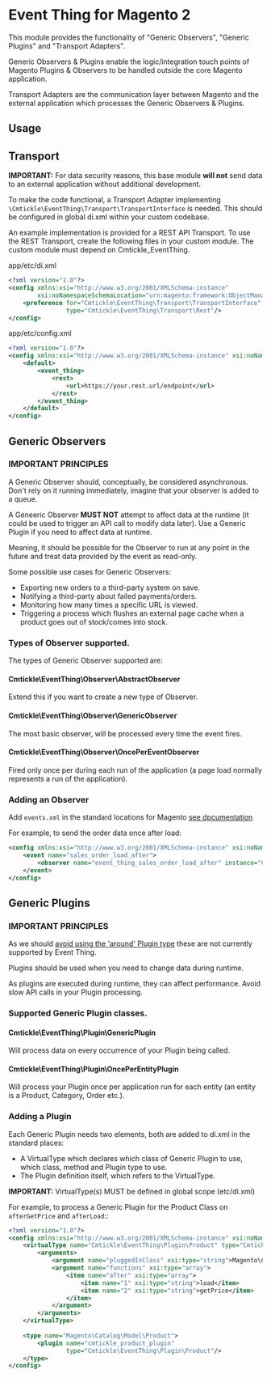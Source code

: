 # Event Thing for Magento 2

This module provides the functionality of "Generic Observers", "Generic Plugins" and "Transport Adapters".

Generic Observers & Plugins enable the logic/integration touch points of Magento Plugins & Observers to be handled 
outside the core Magento application.

Transport Adapters are the communication layer between Magento and the external application which processes the Generic 
Observers & Plugins.

## Usage

## Transport

**IMPORTANT:** For data security reasons, this base module **will not** send data to an external application without 
additional development. 

To make the code functional, a Transport Adapter implementing `\Cmtickle\EventThing\Transport\TransportInterface` is 
needed. This should be configured in global di.xml within your custom codebase.

An example implementation is provided for a REST API Transport. To use the REST Transport, create the following files 
in your custom module. The custom module must depend on Cmtickle_EventThing.

app/etc/di.xml
```xml
<?xml version="1.0"?>
<config xmlns:xsi="http://www.w3.org/2001/XMLSchema-instance"
        xsi:noNamespaceSchemaLocation="urn:magento:framework:ObjectManager/etc/config.xsd">
    <preference for="Cmtickle\EventThing\Transport\TransportInterface"
                type="Cmtickle\EventThing\Transport\Rest"/>
</config>
```
app/etc/config.xml
```xml
<?xml version="1.0"?>
<config xmlns:xsi="http://www.w3.org/2001/XMLSchema-instance" xsi:noNamespaceSchemaLocation="urn:magento:module:Magento_Store:etc/config.xsd">
    <default>
        <event_thing>
            <rest>
                <url>https://your.rest.url/endpoint</url>
            </rest>
        </event_thing>
    </default>
</config>
```

## Generic Observers

### IMPORTANT PRINCIPLES

A Generic Observer should, conceptually, be considered asynchronous. Don't rely on it running immediately, imagine that 
your observer is added to a queue.

A Geneeric Observer **MUST NOT** attempt to affect data at the runtime (it could be used to trigger an API call to 
modify data later). Use a Generic Plugin if you need to affect data at runtime.

Meaning, it should be possible for the Observer to run at any point in the future and treat data provided by the event 
as read-only.

Some possible use cases for Generic Observers:

* Exporting new orders to a third-party system on save.
* Notifying a third-party about failed payments/orders.
* Monitoring how many times a specific URL is viewed.
* Triggering a process which flushes an external page cache when a product goes out of stock/comes into stock.

### Types of Observer supported.

The types of Generic Observer supported are:

#### Cmtickle\EventThing\Observer\AbstractObserver

Extend this if you want to create a new type of Observer.

#### Cmtickle\EventThing\Observer\GenericObserver

The most basic observer, will be processed every time the event fires.

#### Cmtickle\EventThing\Observer\OncePerEventObserver

Fired only once per during each run of the application (a page load normally represents a run of the application).

### Adding an Observer

Add `events.xml` in the standard locations for Magento [see dpcumentation](https://devdocs.magento.com/guides/v2.3/ext-best-practices/extension-coding/observers-bp.html)

For example, to send the order data once after load:
```xml
<config xmlns:xsi="http://www.w3.org/2001/XMLSchema-instance" xsi:noNamespaceSchemaLocation="urn:magento:framework:Event/etc/events.xsd">
    <event name="sales_order_load_after">
        <observer name="event_thing_sales_order_load_after" instance="Cmtickle\EventThing\Observer\OncePerEventObserver"/>
    </event>
</config>
```

## Generic Plugins

### IMPORTANT PRINCIPLES

As we should [avoid using the 'around' Plugin type](https://devdocs.magento.com/guides/v2.3/ext-best-practices/extension-coding/common-programming-bp.html#using-around-plugins)
these are not currently supported by Event Thing.

Plugins should be used when you need to change data during runtime.

As plugins are executed during runtime, they can affect performance. Avoid slow API calls in your Plugin processing.

### Supported Generic Plugin classes.

#### Cmtickle\EventThing\Plugin\GenericPlugin

Will process data on every occurrence of your Plugin being called.

#### Cmtickle\EventThing\Plugin\OncePerEntityPlugin

Will process your Plugin once per application run for each entity (an entity is a Product, Category, Order etc.).

### Adding a Plugin

Each Generic Plugin needs two elements, both are added to di.xml in the standard places:
* A VirtualType which declares which class of Generic Plugin to use, which class, method and Plugin type to use.
* The Plugin definition itself, which refers to the VirtualType.

**IMPORTANT:** VirtualType(s) MUST be defined in global scope (etc/di.xml)

For example, to process a Generic Plugin for the Product Class on `afterGetPrice` and `afterLoad`::
```xml
<?xml version="1.0"?>
<config xmlns:xsi="http://www.w3.org/2001/XMLSchema-instance" xsi:noNamespaceSchemaLocation="urn:magento:framework:ObjectManager/etc/config.xsd">
    <virtualType name="Cmtickle\EventThing\Plugin\Product" type="Cmtickle\EventThing\Plugin\GenericPlugin">
        <arguments>
            <argument name="pluggedInClass" xsi:type="string">Magento\Catalog\Model\Product</argument>
            <argument name="functions" xsi:type="array">
                <item name="after" xsi:type="array">
                    <item name="1" xsi:type="string">load</item>
                    <item name="2" xsi:type="string">getPrice</item>
                </item>
            </argument>
        </arguments>
    </virtualType>
    
    <type name="Magento\Catalog\Model\Product">
        <plugin name="cmtickle_product_plugin" 
                type="Cmtickle\EventThing\Plugin\Product"/>
    </type>
</config>
```
